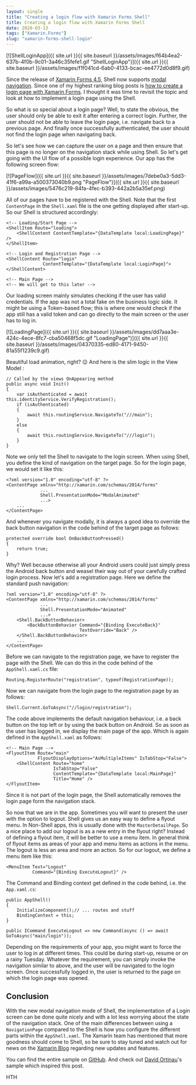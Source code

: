 ```yaml
---
layout: single
title: "Creating a login flow with Xamarin Forms Shell"
title: Creating a login flow with Xamarin Forms Shell
date: 2020-03-13
tags: ["Xamarin.Forms"]
slug: "xamarin-forms-shell-login"
---
```


[![ShellLoginApp]({{ site.url }}{{ site.baseurl }}/assets/images/f64b4ea2-637b-4f0b-9c01-3a46c35fefe1.gif "ShellLoginApp")]({{ site.url }}{{ site.baseurl }}/assets/images/f1f041cd-6ab0-4133-bcac-ee4772d0d8f9.gif)

Since the release of [Xamarin Forms 4.5](https://docs.microsoft.com/en-us/xamarin/xamarin-forms/release-notes/4.5/4.5.0), Shell now supports [modal navigation](https://docs.microsoft.com/en-us/xamarin/xamarin-forms/app-fundamentals/shell/configuration#set-page-presentation-mode). Since one of my highest ranking blog posts is [how to create a login page with Xamarin Forms](https://www.mallibone.com/post/creating-a-login-screen-with-xamarinforms). I thought it was time to revisit the topic and look at how to implement a login page using the Shell.

So what is so special about a login page? Well, to state the obvious, the user should only be able to exit it after entering a correct login. Further, the user should not be able to leave the login page, i.e. navigate back to a previous page. And finally once successfully authenticated, the user should not find the login page when navigating back.

So let's see how we can capture the user on a page and then ensure that this page is no longer on the navigation stack while using Shell. So let's get going with the UI flow of a possible login experience. Our app has the following screen flow:

[![PageFlow]({{ site.url }}{{ site.baseurl }}/assets/images/7debe0a3-5dd3-41f6-a99a-a500373040b9.png "PageFlow")]({{ site.url }}{{ site.baseurl }}/assets/images/5476c219-84fa-4fec-b393-442a2b5a35ef.png)

All of our pages have to be registered with the Shell. Note that the first `ContentPage` in the `Shell.xaml` file is the one getting displayed after start-up. So our Shell is structured accordingly:


    <!-- Loading/Start Page -->
    <ShellItem Route="loading">
        <ShellContent ContentTemplate="{DataTemplate local:LoadingPage}" />
    </ShellItem>
    
    <!-- Login and Registration Page -->
    <ShellContent Route="login"
                  ContentTemplate="{DataTemplate local:LoginPage}">
    </ShellContent>
    
    <!-- Main Page -->
    <!-- We will get to this later -->


Our loading screen mainly simulates checking if the user has valid credentials. If the app was not a total fake on the business logic side. It might be using a Token-based flow; this is where one would check if the app still has a valid token and can go directly to the main screen or the user has to log in.

[![LoadingPage]({{ site.url }}{{ site.baseurl }}/assets/images/dd7aaa3e-424c-4ece-8fc7-cba50468f5dc.gif "LoadingPage")]({{ site.url }}{{ site.baseurl }}/assets/images/04370335-ed80-4171-9450-81a55f1239c9.gif)

Beautiful load animation, right? 😉 And here is the slim logic in the View Model :


    // Called by the views OnAppearing method
    public async void Init()
    {
        var isAuthenticated = await this.identityService.VerifyRegistration();
        if (isAuthenticated)
        {
            await this.routingService.NavigateTo("///main");
        }
        else
        {
            await this.routingService.NavigateTo("///login");
        }
    }


Note we only tell the Shell to navigate to the login screen. When using Shell, you define the kind of navigation on the target page. So for the login page, we would set it like this:


    <?xml version="1.0" encoding="utf-8" ?>
    <ContentPage xmlns="http://xamarin.com/schemas/2014/forms"
                 ...
                 Shell.PresentationMode="ModalAnimated"
                 ...>
        ...
    </ContentPage>


And whenever you navigate modally, it is always a good idea to override the back button navigation in the code behind of the target page as follows:


    protected override bool OnBackButtonPressed()
    {
        return true;
    }


Why? Well because otherwise all your Android users could just simply press the Android back button and weasel their way out of your carefully crafted login process. Now let's add a registration page. Here we define the standard push navigation:


    ?xml version="1.0" encoding="utf-8" ?>
    <ContentPage xmlns="http://xamarin.com/schemas/2014/forms"
                 ...
                 Shell.PresentationMode="Animated"
                 ...>
        <Shell.BackButtonBehavior>
            <BackButtonBehavior Command="{Binding ExecuteBack}"
                                TextOverride="Back" />
        </Shell.BackButtonBehavior>
        ...
    </ContentPage>


Before we can navigate to the registration page, we have to register the page with the Shell. We can do this in the code behind of the `AppShell.xaml.cs` file:


    Routing.RegisterRoute("registration", typeof(RegistrationPage));


Now we can navigate from the login page to the registration page by as follows:


    Shell.Current.GoToAsync("//login/registration");


The code above implements the default navigation behaviour, i.e. a back button on the top left or by using the back button on Android. So as soon as the user has logged in, we display the main page of the app. Which is again defined in the `AppShell.xaml` as follows:


    <!-- Main Page -->
    <FlyoutItem Route="main"
                FlyoutDisplayOptions="AsMultipleItems" IsTabStop="False">
        <ShellContent Route="home"
                      IsTabStop="False"
                      ContentTemplate="{DataTemplate local:MainPage}"
                      Title="Home" />
    </FlyoutItem>


Since it is not part of the login page, the Shell automatically removes the login page form the navigation stack.

So now that we are in the app. Sometimes you will want to present the user with the option to logout. Shell gives us an easy way to define a flyout menu. In Non-Shell apps, this is usually done with the `MasterDetailPage`. So a nice place to add our logout is as a new entry in the flyout right? Instead of defining a flyout item, it will be better to use a menu item. In general think of flyout items as areas of your app and menu items as actions in the menu. The logout is less an area and more an action. So for our logout, we define a menu item like this:


    <MenuItem Text="Logout"
              Command="{Binding ExecuteLogout}" />


The Command and Binding context get defined in the code behind, i.e. the `App.xaml.cs`:


    public AppShell()
    {
        InitializeComponent();// ... routes and stuff
        BindingContext = this;
    }
    
    public ICommand ExecuteLogout => new Command(async () => await GoToAsync("main/login"));


Depending on the requirements of your app, you might want to force the user to log in at different times. This could be during start-up, resume or on a rainy Tuesday. Whatever the requirement, you can simply invoke the navigation similar to above, and the user will be navigated to the login screen. Once successfully logged in, the user is returned to the page on which the login page was opened.

## Conclusion

With the new modal navigation mode of Shell, the implementation of a Login screen can be done quite nicely and with a lot less worrying about the state of the navigation stack. One of the main differences between using a `NavigationPage` compared to the Shell is how you configure the different parts within the `AppShell.xaml`. The Xamarin team has mentioned that more goodness should come to Shell, so be sure to stay tuned and watch out for news on the [Xamarin Blog](https://devblogs.microsoft.com/xamarin/) regarding new updates and features.

You can find the entire sample on [GitHub](https://github.com/mallibone/ShellLoginSample). And check out [David Ortinau](https://github.com/davidortinau/ShellLoginSample)'s sample which inspired this post.

HTH
